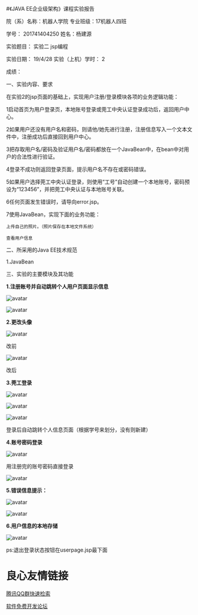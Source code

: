 #《JAVA EE企业级架构》课程实验报告

院（系）名称：机器人学院     专业班级：17机器人四班

学号： 201741404250           姓名：杨建源      

实验题目：  实验二   jsp编程             

实验日期：  19/4/28           实验（上机）学时： 2

成绩：

一、实验内容、要求

在实验2的jsp页面的基础上，实现用户注册/登录模块各项的业务逻辑功能：

1启动首页为用户登录页，本地账号登录或莞工中央认证登录成功后，返回用户中心。

2如果用户还没有用户名和密码，则请他/她先进行注册，注册信息写入一个文本文件中，注册成功后直接回到用户中心。

3把存取用户名/密码及验证用户名/密码都放在一个JavaBean中，在bean中对用户的合法性进行验证。

4登录不成功则返回登录页面，提示用户名不存在或密码错误。

5如果用户选择莞工中央认证登录，则使用“工号”自动创建一个本地账号，密码预设为“123456”，并把莞工中央认证与本地账号关联。

6任何页面发生错误时，请导向error.jsp。

7使用JavaBean，实现下面的业务功能：

    上传自己的照片。（照片保存在本地文件系统）

    查看用户信息

二、所采用的Java EE技术规范

1.JavaBean



三、实验的主要模块及其功能

**1.注册账号并自动跳转个人用户页面显示信息**

![avatar](/image/实验三/1.png)

![avatar](/image/实验三/2.png)

**2.更改头像**

![avatar](/image/实验三/3.png)

改前

![avatar](/image/实验三/4.png)

改后

**3.莞工登录**

![avatar](/image/实验三/5.png)

![avatar](/image/实验三/6.png)

![avatar](/image/实验三/12.png)

登录后自动跳转个人信息页面（根据学号来划分，没有则新建）

**4.账号密码登录**

![avatar](/image/实验三/7.png)

用注册完的账号密码直接登录

![avatar](/image/实验三/8.png)

**5.错误信息提示：**

![avatar](/image/实验三/9.png)

![avatar](/image/实验三/10.png)

**6.用户信息的本地存储**

![avatar](/image/实验三/11.png)


ps:退出登录状态按钮在userpage.jsp最下面


 # 良心友情链接

[腾讯QQ群快速检索](http://u.720life.cn/s/8cf73f7c)

[软件免费开发论坛](http://u.720life.cn/s/bbb01dc0)